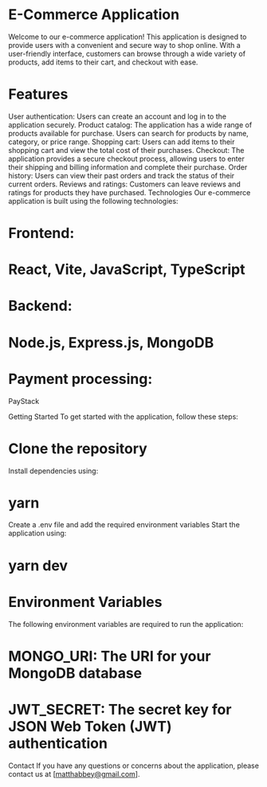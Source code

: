  # E-Commerce Application
Welcome to our e-commerce application! This application is designed to provide users with a convenient and secure way to shop online. With a user-friendly interface, customers can browse through a wide variety of products, add items to their cart, and checkout with ease.

# Features

User authentication: Users can create an account and log in to the application securely.
Product catalog: The application has a wide range of products available for purchase. Users can search for products by name, category, or price range.
Shopping cart: Users can add items to their shopping cart and view the total cost of their purchases.
Checkout: The application provides a secure checkout process, allowing users to enter their shipping and billing information and complete their purchase.
Order history: Users can view their past orders and track the status of their current orders.
Reviews and ratings: Customers can leave reviews and ratings for products they have purchased.
Technologies
Our e-commerce application is built using the following technologies:

# Frontend: 
# React, Vite, JavaScript, TypeScript
# Backend: 
# Node.js, Express.js, MongoDB
# Payment processing: 
PayStack

Getting Started
To get started with the application, follow these steps:

# Clone the repository
Install dependencies using:
# yarn
Create a .env file and add the required environment variables
Start the application using: 
# yarn dev


# Environment Variables
The following environment variables are required to run the application:

# MONGO_URI: The URI for your MongoDB database
# JWT_SECRET: The secret key for JSON Web Token (JWT) authentication

Contact
If you have any questions or concerns about the application, please contact us at [matthabbey@gmail.com].